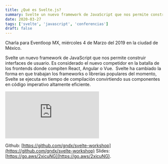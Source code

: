 ```yaml
---
title: ¿Qué es Svelte.js?
summary: Svelte un nuevo framework de JavaScript que nos permite construir interfaces de usuario.
date: 2020-03-27
tags: ['svelte', 'javascript', 'conferencias']
draft: false
---
```


Charla para Eventloop MX, miércoles 4 de Marzo del 2019 en la ciudad de México.

Svelte un nuevo framework de JavaScript que nos permite construir interfaces de usuario. Es considerado el nuevo competidor en la batalla de los frontends donde compiten React, Angular o Vue.  Svelte ha cambiado la forma en que trabajan los frameworks o librerías populares del momento, Svelte se ejecuta en tiempo de compilación convirtiendo sus componentes en código imperativo altamente eficiente.

<div className="embed-container">
<iframe src="https://www.youtube.com/embed/3nYdI_L31ds" title="YouTube video player" frameborder="0" allow="accelerometer; autoplay; clipboard-write; encrypted-media; gyroscope; picture-in-picture" allowfullscreen></iframe>
</div>

Github: [https://github.com/gndx/svelte-workshop](https://github.com/gndx/svelte-workshop)
Slides: [https://go.aws/2xicuNG](https://go.aws/2xicuNG).
